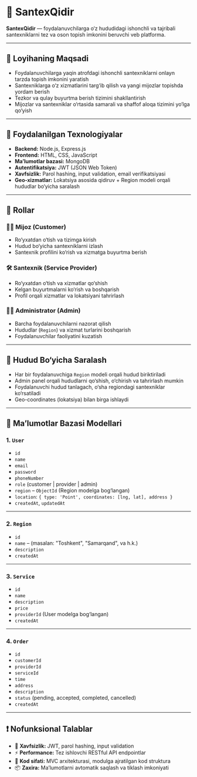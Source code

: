 # 🚰 SantexQidir

**SantexQidir** — foydalanuvchilarga o‘z hududidagi ishonchli va tajribali santexniklarni tez va oson topish imkonini beruvchi veb platforma.

---

## 🎯 Loyihaning Maqsadi

- Foydalanuvchilarga yaqin atrofdagi ishonchli santexniklarni onlayn tarzda topish imkonini yaratish  
- Santexniklarga o‘z xizmatlarini targ‘ib qilish va yangi mijozlar topishda yordam berish  
- Tezkor va qulay buyurtma berish tizimini shakllantirish  
- Mijozlar va santexniklar o‘rtasida samarali va shaffof aloqa tizimini yo‘lga qo‘yish

---

## 🔧 Foydalanilgan Texnologiyalar

- **Backend:** Node.js, Express.js  
- **Frontend:** HTML, CSS, JavaScript  
- **Ma’lumotlar bazasi:** MongoDB  
- **Autentifikatsiya:** JWT (JSON Web Token)  
- **Xavfsizlik:** Parol hashing, input validation, email verifikatsiyasi  
- **Geo-xizmatlar:** Lokatsiya asosida qidiruv + Region modeli orqali hududlar bo‘yicha saralash

---

## 👥 Rollar

### 🧑‍💼 Mijoz (Customer)
- Ro‘yxatdan o‘tish va tizimga kirish  
- Hudud bo‘yicha santexniklarni izlash  
- Santexnik profilini ko‘rish va xizmatga buyurtma berish

### 🛠️ Santexnik (Service Provider)
- Ro‘yxatdan o‘tish va xizmatlar qo‘shish  
- Kelgan buyurtmalarni ko‘rish va boshqarish  
- Profil orqali xizmatlar va lokatsiyani tahrirlash

### 🧑‍💻 Administrator (Admin)
- Barcha foydalanuvchilarni nazorat qilish  
- Hududlar (`Region`) va xizmat turlarini boshqarish  
- Foydalanuvchilar faoliyatini kuzatish

---

## 📍 Hudud Bo‘yicha Saralash

- Har bir foydalanuvchiga `Region` modeli orqali hudud biriktiriladi  
- Admin panel orqali hududlarni qo‘shish, o‘chirish va tahrirlash mumkin  
- Foydalanuvchi hudud tanlagach, o‘sha regiondagi santexniklar ko‘rsatiladi  
- Geo-coordinates (lokatsiya) bilan birga ishlaydi

---

## 📁 Ma’lumotlar Bazasi Modellari

### 1. `User`
- `id`  
- `name`  
- `email`  
- `password`  
- `phoneNumber`  
- `role` (customer | provider | admin)  
- `region` – `ObjectId` (Region modelga bog‘langan)  
- `location`: `{ type: 'Point', coordinates: [lng, lat], address }`  
- `createdAt`, `updatedAt`

---

### 2. `Region`
- `id`  
- `name` – (masalan: "Toshkent", "Samarqand", va h.k.)  
- `description`  
- `createdAt`

---

### 3. `Service`
- `id`  
- `name`  
- `description`  
- `price`  
- `providerId` (User modelga bog‘langan)  
- `createdAt`

---

### 4. `Order`
- `id`  
- `customerId`  
- `providerId`  
- `serviceId`  
- `time`  
- `address`  
- `description`  
- `status` (pending, accepted, completed, cancelled)  
- `createdAt`

---

## ❗ Nofunksional Talablar

- 🔐 **Xavfsizlik:** JWT, parol hashing, input validation  
- ⚡ **Performance:** Tez ishlovchi RESTful API endpointlar  
- 🧼 **Kod sifati:** MVC arxitekturasi, modulga ajratilgan kod struktura  
- 📦 **Zaxira:** Ma’lumotlarni avtomatik saqlash va tiklash imkoniyati
